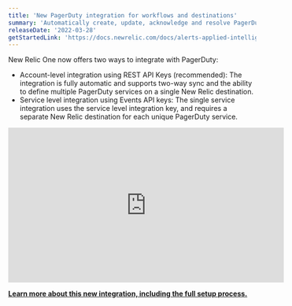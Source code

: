 ```yaml
---
title: 'New PagerDuty integration for workflows and destinations' 
summary: 'Automatically create, update, acknowledge and resolve PagerDuty incidents with two-way sync.' 
releaseDate: '2022-03-28' 
getStartedLink: 'https://docs.newrelic.com/docs/alerts-applied-intelligence/notifications/notification-integrations/#pagerduty'
---
```


New Relic One now offers two ways to integrate with PagerDuty:
* Account-level integration using REST API Keys (recommended): The integration is fully automatic and supports two-way sync and the ability to define multiple PagerDuty services on a single New Relic destination.
* Service level integration using Events API keys: The single service integration uses the service level integration key, and requires a separate New Relic destination for each unique PagerDuty service.


<iframe width="560" height="315" src="https://www.youtube.com/embed/kWl5Dw7BEko" frameborder="0" allow="accelerometer; autoplay; clipboard-write; encrypted-media; gyroscope; picture-in-picture" allowfullscreen></iframe>

[**Learn more about this new integration, including the full setup process.**](https://docs.newrelic.com/docs/alerts-applied-intelligence/notifications/notification-integrations/#pagerduty) 

